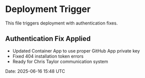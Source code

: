 # Deployment Trigger

This file triggers deployment with authentication fixes.

## Authentication Fix Applied
- Updated Container App to use proper GitHub App private key
- Fixed 404 installation token errors
- Ready for Chris Taylor communication system

Date: 2025-06-16 15:48 UTC